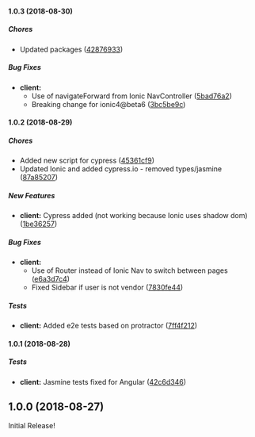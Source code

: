 #### 1.0.3 (2018-08-30)

##### Chores

*  Updated packages ([42876933](git+https://paulstelzer@bitbucket.org/paulstelzer/innolicense.git/commits/428769336dc1c188c2b5e7f157253609604ecbfa))

##### Bug Fixes

* **client:**
  *  Use of navigateForward from Ionic NavController ([5bad76a2](git+https://paulstelzer@bitbucket.org/paulstelzer/innolicense.git/commits/5bad76a295f712837c5993fca0c70206471580a7))
  *  Breaking change for ionic4@beta6 ([3bc5be9c](git+https://paulstelzer@bitbucket.org/paulstelzer/innolicense.git/commits/3bc5be9cd1341975a24f85cd59fc0eca6bc428ae))

#### 1.0.2 (2018-08-29)

##### Chores

*  Added new script for cypress ([45361cf9](git+https://paulstelzer@bitbucket.org/paulstelzer/innolicense.git/commits/45361cf91eebaad3c40e268ed3391fbff3aa541c))
*  Updated Ionic and added cypress.io - removed types/jasmine ([87a85207](git+https://paulstelzer@bitbucket.org/paulstelzer/innolicense.git/commits/87a8520728024233a9fe8f6e2b521817e85e22c1))

##### New Features

* **client:**  Cypress added (not working because Ionic uses shadow dom) ([1be36257](git+https://paulstelzer@bitbucket.org/paulstelzer/innolicense.git/commits/1be362576b8a979a02d110dd86b8547f63bed5cc))

##### Bug Fixes

* **client:**
  *  Use of Router instead of Ionic Nav to switch between pages ([e6a3d7c4](git+https://paulstelzer@bitbucket.org/paulstelzer/innolicense.git/commits/e6a3d7c4bf0863e81d1cdd1eed31f7f9605d1c96))
  *  Fixed Sidebar if user is not vendor ([7830fe44](git+https://paulstelzer@bitbucket.org/paulstelzer/innolicense.git/commits/7830fe4455f77e08955b91ce4eafb9fdf60b3c3a))

##### Tests

* **client:**  Added e2e tests based on protractor ([7ff4f212](git+https://paulstelzer@bitbucket.org/paulstelzer/innolicense.git/commits/7ff4f212e0f869b123a741b5ac59329221435584))

#### 1.0.1 (2018-08-28)

##### Tests

* **client:**  Jasmine tests fixed for Angular ([42c6d346](git+https://paulstelzer@bitbucket.org/paulstelzer/innolicense.git/commits/42c6d3466e41a6aadfb2ec96703f735c615f8bf3))

## 1.0.0 (2018-08-27)

Initial Release!

